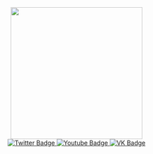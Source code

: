 <div id="header" align="center">
<img src="https://media.giphy.com/media/WUTywPPYZpdDChyBaZ/giphy.gif" width="300px"/>
</div>
<div id="badges" align="center">
  <a href="https://twitter.com/">
  <img src="https://img.shields.io/badge/Twitter-blue?style=for-the-badge&logo=twitter&logoColor=white" alt="Twitter Badge"/>
    </a>
  
  <a href="https://www.youtube.com/">
  <img src="https://img.shields.io/badge/YouTube-red?style=for-the-badge&logo=youtube&logoColor=white" alt="Youtube Badge"/>
    </a>
  
  <a href="https://vk.com/michael.chernyshov">
  <img src="https://img.shields.io/badge/VKontakte-blue?style=for-the-badge&logoColor=blue" alt="VK Badge"/>
    </a>
</div>
